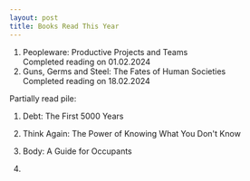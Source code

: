 ```yaml
---
layout: post
title: Books Read This Year
---
```

1. Peopleware: Productive Projects and Teams  
   Completed reading on 01.02.2024 
3. Guns, Germs and Steel: The Fates of Human Societies  
   Completed reading on 18.02.2024

   
Partially read pile:

1. Debt: The First 5000 Years

3. Think Again: The Power of Knowing What You Don't Know
4. Body: A Guide for Occupants
5. 
